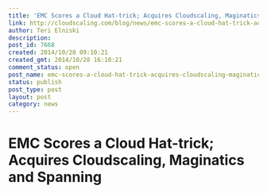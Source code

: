 ```yaml
---
title: 'EMC Scores a Cloud Hat-trick; Acquires Cloudscaling, Maginatics and Spanning'
link: http://cloudscaling.com/blog/news/emc-scores-a-cloud-hat-trick-acquires-cloudscaling-maginatics-and-spanning/
author: Teri Elniski
description: 
post_id: 7668
created: 2014/10/28 09:10:21
created_gmt: 2014/10/28 16:10:21
comment_status: open
post_name: emc-scores-a-cloud-hat-trick-acquires-cloudscaling-maginatics-and-spanning
status: publish
post_type: post
layout: post
category: news
---
```


# EMC Scores a Cloud Hat-trick; Acquires Cloudscaling, Maginatics and Spanning

